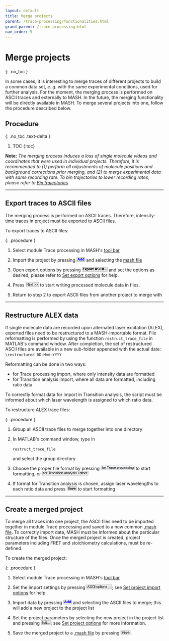 ```yaml
---
layout: default
title: Merge projects
parent: /trace-processing/functionalities.html
grand_parent: /trace-processing.html
nav_order: 5
---
```


# Merge projects
{: .no_toc }

In some cases, it is interesting to merge traces of different projects to build a common data set, *e. g.* with the same experimental conditions, used for further analysis.
For the moment, the merging process is performed on ASCII traces and externally to MASH.
In the future, the merging functionality will be directly available in MASH.
To merge several projects into one, follow the procedure described below.

## Procedure
{: .no_toc .text-delta }

1. TOC
{:toc}

**Note:** *The merging process induces a loss of single molecule videos and coordinates that were used in individual projects.
Therefore, it is recommended to (1) perform all adjustments of molecule positions and background corrections prior merging, and (2) to merge experimental data with same recording rate.
To bin trajectories to lower recording rates, please refer to 
[Bin trajectories](bin-trajectories.html)*


---

## Export traces to ASCII files

The merging process is performed on ASCII traces.
Therefore, intensity-time traces in project must be exported to ASCII files.

To export traces to ASCII files:

{: .procedure }
1. Select module Trace processing in MASH's 
   [tool bar](../../Getting_started.html#interface)  
     
1. Import the project by pressing 
   ![Add](../../assets/images/gui/TP-but-add.png "Add") and selecting the 
   [mash file](../../output-files/mash-mash-project.html)  
     
1. Open export options by pressing 
   ![Export ASCII...](../../assets/images/gui/TP-but-export-ascii-3p.png "Export ASCII...") and set the options as desired; please refer to 
   [Set export options](functionalities/set-export-options.html) for help.
     
1. Press 
   ![Next >>](../../assets/images/gui/TP-but-next-supsup.png "Next >>") to start writing processed molecule data in files. 
     
1. Return to step 2 to export ASCII files from another project to merge with


---

## Restructure ALEX data

If single molecule data are recorded upon alternated laser excitation (ALEX), exported files need to be restructured to a MASH-importable format.
File reformatting is performed by using the function `restruct_trace_file` in MATLAB's command window.
After completion, the set of restructured ASCII files are available in a new sub-folder appended with the actual date: `\restructured DD-Mmm-YYYY`

Reformatting can be done in two ways:
- for Trace processing import, where only intensity data are formatted
- for Transition analysis import, where all data are formatted, including ratio data

To correctly format data for import in Transition analysis, the script must be informed about which laser wavelength is assigned to which ratio data. 

To restructure ALEX trace files:

{: .procedure }
1. Group all ASCII trace files to merge together into one directory
     
1. In MATLAB's command window, type in  
     
   `restruct_trace_file`  
     
   and select the group directory  
     
1. Choose the proper file format by pressing 
   ![for Trace processing](../../assets/images/gui/TP-but-for-trace-processing.png)  to start formatting, or 
   ![for Transition analysis](../../assets/images/gui/TP-but-for-transition-analysis.png)  
     
1. If format for Transition analysis is chosen, assign laser wavelengths to each ratio data and press 
   ![Save](../../assets/images/gui/TP-but-save.png "Save") to start formatting

---

## Create a merged project

To merge all traces into one project, the ASCII files need to be imported together in module Trace processing and saved to a new common 
[.mash file](../../output-files/mash-mash-project.html).
To correctly import data, MASH must be informed about the particular structure of the files.
Once the merged project is created, project parameters including FRET and stoichiometry calculations, must be re-defined.

To create the merged project:

{: .procedure }
1. Select module Trace processing in MASH's 
   [tool bar](../../Getting_started.html#interface)  
     
1. Set the import settings by pressing 
   ![ASCII options ...](../../assets/images/gui/TP-but-ascii-options-3p.png "ASCII options ..."); see 
   [Set project import options](set-import-options.html) for help  
     
1. Import data by pressing 
   ![Add](../../assets/images/gui/TP-but-add.png "Add") and selecting the ASCII files to merge; this will add a new project to the project list  
     
1. Set the project parameters by selecting the new project in the project list and pressing 
   ![Edit...](../../assets/images/gui/TP-but-edit-3p.png "Edit..."); see 
   [Set project options](../../video-processing/functionalities/set-project-options.html) for more information.
     
1. Save the merged project to a 
   [.mash file](../output-files/mash-mash-project.html) by pressing 
   ![Save](../../assets/images/gui/TP-but-save.png "Save").

